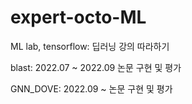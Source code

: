 # expert-octo-ML
ML
lab, tensorflow: 딥러닝 강의 따라하기

blast: 2022.07 ~ 2022.09 논문 구현 및 평가

GNN_DOVE: 2022.09 ~ 논문 구현 및 평가
